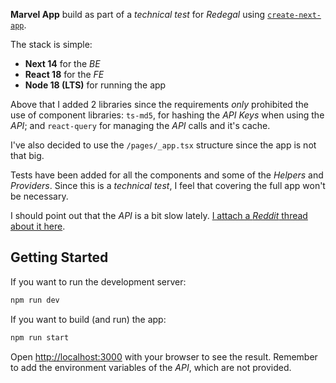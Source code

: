 **Marvel App** build as part of a *technical test* for *Redegal* using [`create-next-app`](https://github.com/vercel/next.js/tree/canary/packages/create-next-app).

The stack is simple:

* **Next 14** for the *BE*
* **React 18** for the *FE*
* **Node 18 (LTS)** for running the app

Above that I added 2 libraries since the requirements *only* prohibited the use of component libraries: `ts-md5`, for hashing the *API Keys* when using the *API*; and `react-query` for managing the *API* calls and it's cache.

I've also decided to use the `/pages/_app.tsx` structure since the app is not that big.

Tests have been added for all the components and some of the *Helpers* and *Providers*. Since this is a *technical test*, I feel that covering the full app won't be necessary.

I should point out that the *API* is a bit slow lately. [I attach a *Reddit* thread about it here](https://www.reddit.com/r/MarvelUnlimited/comments/1eb5ey4/has_anyone_else_noticed_extremely_slow_response/).

## Getting Started

If you want to run the development server:

```bash
npm run dev
```

If you want to build (and run) the app:

```bash
npm run start
```

Open [http://localhost:3000](http://localhost:3000) with your browser to see the result. Remember to add the environment variables of the *API*, which are not provided.
